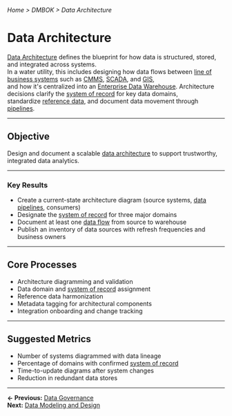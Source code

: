 *Home > DMBOK > Data Architecture*

# Data Architecture

[Data Architecture](../glossary.md#data-architecture) defines the blueprint for how data is structured, stored, and integrated across systems.  
In a water utility, this includes designing how data flows between [line of business systems](../glossary.md#line-of-business-system) such as [CMMS](../glossary.md#cmms), [SCADA](../glossary.md#scada), and [GIS](../glossary.md#gis),  
and how it's centralized into an [Enterprise Data Warehouse](../glossary.md#data-warehouse-edw). Architecture decisions clarify the [system of record](../glossary.md#system-of-record) for key data domains,  
standardize [reference data](../glossary.md#reference-data), and document data movement through [pipelines](../glossary.md#data-pipeline).

---

## Objective

Design and document a scalable [data architecture](../glossary.md#data-architecture) to support trustworthy, integrated data analytics.

---

### Key Results

- Create a current-state architecture diagram (source systems, [data pipelines](../glossary.md#data-pipeline), consumers)  
- Designate the [system of record](../glossary.md#system-of-record) for three major domains  
- Document at least one [data flow](../glossary.md#data-pipeline) from source to warehouse  
- Publish an inventory of data sources with refresh frequencies and business owners  

---

## Core Processes

- Architecture diagramming and validation  
- Data domain and [system of record](../glossary.md#system-of-record) assignment  
- Reference data harmonization  
- Metadata tagging for architectural components  
- Integration onboarding and change tracking  

---

## Suggested Metrics

- Number of systems diagrammed with data lineage  
- Percentage of domains with confirmed [system of record](../glossary.md#system-of-record)  
- Time-to-update diagrams after system changes  
- Reduction in redundant data stores

---

**← Previous:** [Data Governance](../01_governance/index.md)  
**Next:** [Data Modeling and Design](../03_modeling/index.md)
